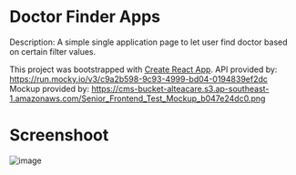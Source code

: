 # Doctor Finder Apps

Description: A simple single application page to let user find doctor based on certain filter values.

This project was bootstrapped with [Create React App](https://github.com/facebook/create-react-app).
API provided by: https://run.mocky.io/v3/c9a2b598-9c93-4999-bd04-0194839ef2dc
Mockup provided by: https://cms-bucket-alteacare.s3.ap-southeast-1.amazonaws.com/Senior_Frontend_Test_Mockup_b047e24dc0.png

# Screenshoot

![image](https://user-images.githubusercontent.com/44907916/151336452-99675fe1-eddc-4886-ab4b-2b9a2fe7fcaf.png)


